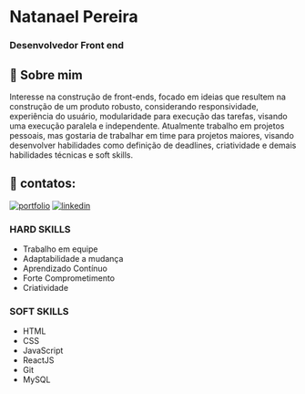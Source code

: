 
# Natanael Pereira
### Desenvolvedor Front end



## 🚀 Sobre mim
Interesse na construção de front-ends,
focado em ideias que resultem na
construção de um produto robusto,
considerando responsividade,
experiência do usuário, modularidade
para execução das tarefas, visando uma
execução paralela e independente.
Atualmente trabalho em projetos
pessoais, mas gostaria de trabalhar em
time para projetos maiores, visando
desenvolver habilidades como definição
de deadlines, criatividade e demais
habilidades técnicas e soft skills.

## 🔗 contatos:
[![portfolio](https://img.shields.io/badge/my_portfolio-000?style=for-the-badge&logo=ko-fi&logoColor=white)](https://dynamic-cupcake-7b8e2a.netlify.app/)
[![linkedin](https://img.shields.io/badge/linkedin-0A66C2?style=for-the-badge&logo=linkedin&logoColor=white)](https://www.linkedin.com/in/natanael-pereira-431b002b8/)



### HARD SKILLS

- Trabalho em equipe
- Adaptabilidade a mudança
- Aprendizado Contínuo
- Forte Comprometimento
- Criatividade
###  SOFT SKILLS
- HTML
- CSS
- JavaScript
- ReactJS
- Git
- MySQL




